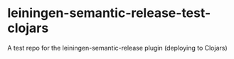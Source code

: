 # leiningen-semantic-release-test-clojars
A test repo for the leiningen-semantic-release plugin (deploying to Clojars)
